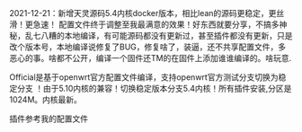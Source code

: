 2021-12-21：新增天灵源码5.4内核docker版本，相比lean的源码更稳定，更丝滑！更急速！
配置文件终于调整至我最满意的效果！好东西就要分享，不搞多神秘，乱七八糟的本地编译，有可能源码都没有更新过，甚至插件都没有更新，只是改个版本号，本地编译说修复了BUG，修复啥了，装逼，还不共享配置文件，多恶心的事。啥都不公开，编译一个固件还TM的在固件上添加谁谁编译的。啥玩意.

Official是基于openwrt官方配置文件编译，支持openwrt官方测试分支切换为稳定分支
！由于5.10内核的兼容！切换稳定版本分支5.4内核！所有插件安装,分区是1024M。内核最新。

插件参考我的配置文件
